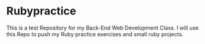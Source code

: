Rubypractice
============
This is a test Repository for my Back-End Web Development Class. I will use this Repo to push my Ruby practice exercises and small ruby projects.
